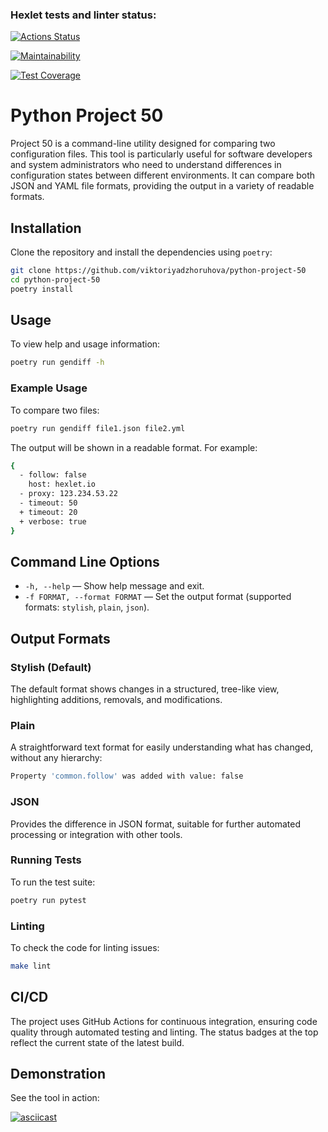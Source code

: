### Hexlet tests and linter status:
[![Actions Status](https://github.com/viktoriyadzhoruhova/python-project-50/actions/workflows/hexlet-check.yml/badge.svg)](https://github.com/viktoriyadzhoruhova/python-project-50/actions)

[![Maintainability](https://api.codeclimate.com/v1/badges/cb7aa6e6b19f122697e2/maintainability)](https://codeclimate.com/github/viktoriyadzhoruhova/python-project-50/maintainability)

[![Test Coverage](https://api.codeclimate.com/v1/badges/cb7aa6e6b19f122697e2/test_coverage)](https://codeclimate.com/github/viktoriyadzhoruhova/python-project-50/test_coverage)

# Python Project 50

Project 50 is a command-line utility designed for comparing two configuration files. 
This tool is particularly useful for software developers and system administrators 
who need to understand differences in configuration states between different environments. 
It can compare both JSON and YAML file formats,
providing the output in a variety of readable formats.


## Installation

Clone the repository and install the dependencies using `poetry`:

```sh
git clone https://github.com/viktoriyadzhoruhova/python-project-50
cd python-project-50
poetry install
```

## Usage

To view help and usage information:

```sh
poetry run gendiff -h
```

### Example Usage

To compare two files:

```sh
poetry run gendiff file1.json file2.yml
```

The output will be shown in a readable format. For example:

```sh
{
  - follow: false
    host: hexlet.io
  - proxy: 123.234.53.22
  - timeout: 50
  + timeout: 20
  + verbose: true
}
```

## Command Line Options

- `-h, --help` — Show help message and exit.
- `-f FORMAT, --format FORMAT` — Set the output format (supported formats: `stylish`, `plain`, `json`).

## Output Formats

### Stylish (Default)
The default format shows changes in a structured, tree-like view, highlighting additions, removals, and modifications.

### Plain
A straightforward text format for easily understanding what has changed, without any hierarchy:

```sh
Property 'common.follow' was added with value: false
```

### JSON
Provides the difference in JSON format, suitable for further automated processing or integration with other tools.


### Running Tests
To run the test suite:

```sh
poetry run pytest
```

### Linting
To check the code for linting issues:

```sh
make lint
```

## CI/CD
The project uses GitHub Actions for continuous integration, ensuring code quality through automated testing and linting. 
The status badges at the top reflect the current state of the latest build.

## Demonstration
See the tool in action:

[![asciicast](https://asciinema.org/a/690376.svg)](https://asciinema.org/a/690376)
